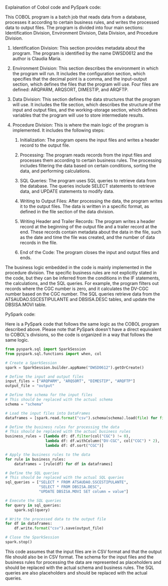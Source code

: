 Explaination of Cobol code and PySpark code:

This COBOL program is a batch job that reads data from a database, processes it according to certain business rules, and writes the processed data to output files. The program is divided into four main sections: Identification Division, Environment Division, Data Division, and Procedure Division.

1. Identification Division: This section provides metadata about the program. The program is identified by the name DWSD0612 and the author is Claudia Maria.

2. Environment Division: This section describes the environment in which the program will run. It includes the configuration section, which specifies that the decimal point is a comma, and the input-output section, which defines the files that the program will use. Four files are defined: ARQPARM, ARQSORT, DIMESTIP, and ARQFTP.

3. Data Division: This section defines the data structures that the program will use. It includes the file section, which describes the structure of the input and output files, and the working-storage section, which defines variables that the program will use to store intermediate results.

4. Procedure Division: This is where the main logic of the program is implemented. It includes the following steps:

   1. Initialization: The program opens the input files and writes a header record to the output file.

   2. Processing: The program reads records from the input files and processes them according to certain business rules. The processing includes filtering the data based on certain conditions, sorting the data, and performing calculations.

   3. SQL Queries: The program uses SQL queries to retrieve data from the database. The queries include SELECT statements to retrieve data, and UPDATE statements to modify data.

   4. Writing to Output Files: After processing the data, the program writes it to the output files. The data is written in a specific format, as defined in the file section of the data division.

   5. Writing Header and Trailer Records: The program writes a header record at the beginning of the output file and a trailer record at the end. These records contain metadata about the data in the file, such as the date and time the file was created, and the number of data records in the file.

   6. End of the Code: The program closes the input and output files and ends.

The business logic embedded in the code is mainly implemented in the procedure division. The specific business rules are not explicitly stated in the code, but they can be inferred from the conditions in the IF statements, the calculations, and the SQL queries. For example, the program filters out records where the CGC number is zero, and it calculates the DV-CGC number based on the CGC number. The SQL queries retrieve data from the ATSAUDAO.SSCESTIPULANTE and DBSISA.DESC tables, and update the DBSISA.MOVI table.



PySpark code:

Here is a PySpark code that follows the same logic as the COBOL program described above. Please note that PySpark doesn't have a direct equivalent to COBOL's divisions, so the code is organized in a way that follows the same logic.

```python
from pyspark.sql import SparkSession
from pyspark.sql.functions import when, col

# Create a SparkSession
spark = SparkSession.builder.appName("DWSD0612").getOrCreate()

# Define the input and output files
input_files = ["ARQPARM", "ARQSORT", "DIMESTIP", "ARQFTP"]
output_file = "output"

# Define the schema for the input files
# This should be replaced with the actual schema
schema = "schema"

# Load the input files into DataFrames
dataframes = [spark.read.format("csv").schema(schema).load(file) for file in input_files]

# Define the business rules for processing the data
# This should be replaced with the actual business rules
business_rules = [lambda df: df.filter(col("CGC") != 0), 
                  lambda df: df.withColumn("DV-CGC", col("CGC") * 2), 
                  lambda df: df.sort("CGC")]

# Apply the business rules to the data
for rule in business_rules:
    dataframes = [rule(df) for df in dataframes]

# Define the SQL queries
# This should be replaced with the actual SQL queries
sql_queries = ["SELECT * FROM ATSAUDAO.SSCESTIPULANTE", 
               "SELECT * FROM DBSISA.DESC", 
               "UPDATE DBSISA.MOVI SET column = value"]

# Execute the SQL queries
for query in sql_queries:
    spark.sql(query)

# Write the processed data to the output file
for df in dataframes:
    df.write.format("csv").save(output_file)

# Close the SparkSession
spark.stop()
```

This code assumes that the input files are in CSV format and that the output file should also be in CSV format. The schema for the input files and the business rules for processing the data are represented as placeholders and should be replaced with the actual schema and business rules. The SQL queries are also placeholders and should be replaced with the actual queries.